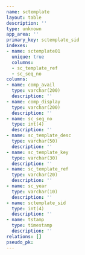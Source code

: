 ```yaml
---
name: sctemplate
layout: table
description: ''
type: unknown
app_area: ''
primary_key: sctemplate_sid
indexes:
- name: sctemplate01
  unique: true
  columns:
  - sc_template_ref
  - sc_seq_no
columns:
- name: comp_avail
  type: varchar(200)
  description: ''
- name: comp_display
  type: varchar(200)
  description: ''
- name: sc_seq_no
  type: int(4)
  description: ''
- name: sc_template_desc
  type: varchar(50)
  description: ''
- name: sc_template_key
  type: varchar(30)
  description: ''
- name: sc_template_ref
  type: varchar(20)
  description: ''
- name: sc_year
  type: varchar(10)
  description: ''
- name: sctemplate_sid
  type: int(4)
  description: ''
- name: tstamp
  type: timestamp
  description: ''
relations: []
pseudo_pk: 
---
```


